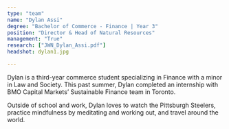 ```yaml
---
type: "team"
name: "Dylan Assi"
degree: "Bachelor of Commerce - Finance | Year 3"
position: "Director & Head of Natural Resources"
management: "True"
research: ["JWN_Dylan_Assi.pdf"]
headshot: dylan1.jpg

---
```


Dylan is a third-year commerce student specializing in Finance with a minor in Law and Society. This past summer, Dylan completed an internship with BMO Capital Markets’ Sustainable Finance team in Toronto. 

Outside of school and work, Dylan loves to watch the Pittsburgh Steelers, practice mindfulness by meditating and working out, and travel around the world.

